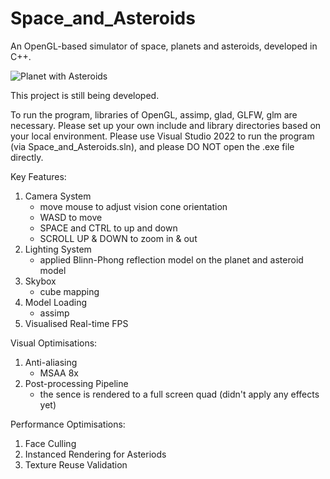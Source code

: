 # Space_and_Asteroids
 An OpenGL-based simulator of space, planets and asteroids, developed in C++.
 
 ![Planet with Asteroids](https://github.com/user-attachments/assets/beeca90a-ead6-496c-981e-507a94499b92)


This project is still being developed.

To run the program, libraries of OpenGL, assimp, glad, GLFW, glm are necessary. Please set up your own include and library directories based on your local environment.
Please use Visual Studio 2022 to run the program (via Space_and_Asteroids.sln), and please DO NOT open the .exe file directly.

Key Features:
1. Camera System
   - move mouse to adjust vision cone orientation
   - WASD to move
   - SPACE and CTRL to up and down
   - SCROLL UP & DOWN to zoom in & out
2. Lighting System
   - applied Blinn-Phong reflection model on the planet and asteroid model
3. Skybox
   - cube mapping
4. Model Loading
   - assimp
5. Visualised Real-time FPS

Visual Optimisations:
1. Anti-aliasing
   - MSAA 8x
2. Post-processing Pipeline
   - the sence is rendered to a full screen quad (didn't apply any effects yet)
  
Performance Optimisations:
1. Face Culling
2. Instanced Rendering for Asteriods
3. Texture Reuse Validation
